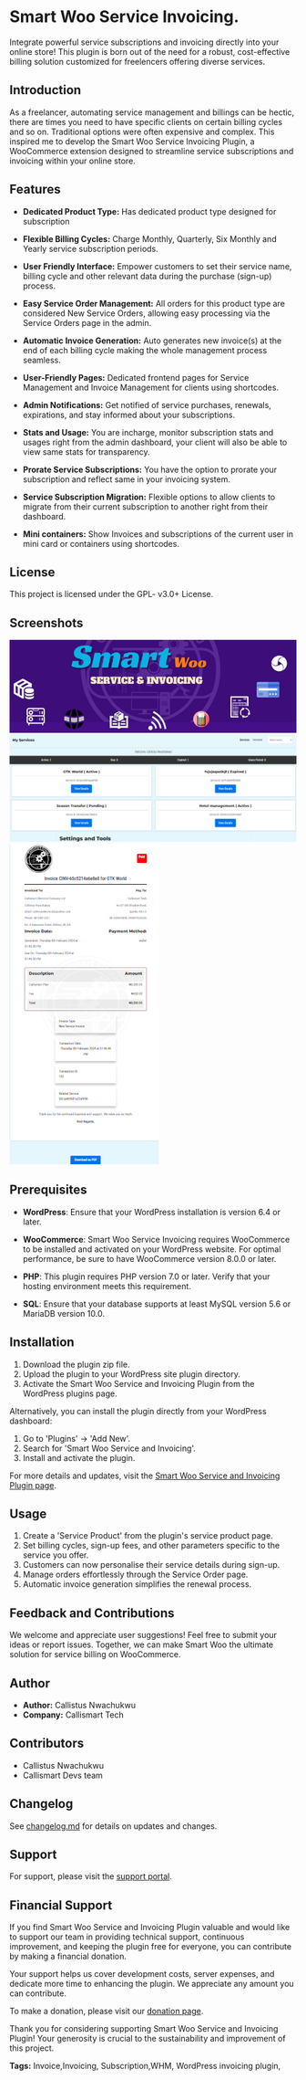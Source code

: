 # Smart Woo Service Invoicing. 

Integrate powerful service subscriptions and invoicing directly into your online store! This plugin is born out of the need for a robust, cost-effective billing solution customized for freelencers offering diverse services.

## Introduction

As a freelancer, automating service management and billings can be hectic, there are times you need to have specific clients on certain billing cycles and so on. Traditional options were often expensive and complex. This inspired me to develop the Smart Woo Service Invoicing Plugin, a WooCommerce extension designed to streamline service subscriptions and invoicing within your online store.

## Features

- **Dedicated Product Type:** Has dedicated product type designed for subscription

- **Flexible Billing Cycles:** Charge Monthly, Quarterly, Six Monthly and Yearly service subscription periods.

- **User Friendly Interface:** Empower customers to set their service name, billing cycle and other relevant data during the purchase (sign-up) process.

- **Easy Service Order Management:** All orders for this product type are considered New Service Orders, allowing easy processing via the Service Orders page in the admin.

- **Automatic Invoice Generation:** Auto generates new invoice(s) at the end of each billing cycle making the whole management process seamless.

- **User-Friendly Pages:** Dedicated frontend pages for Service Management and Invoice Management for clients using shortcodes.

- **Admin Notifications:** Get notified of service purchases, renewals, expirations, and stay informed about your subscriptions.

- **Stats and Usage:** You are incharge, monitor subscription stats and usages right from the admin dashboard, your client will also be able to view same stats for transparency.

- **Prorate Service Subscriptions:** You have the option to prorate your subscription and reflect same in your invoicing system.
- **Service Subscription Migration:** Flexible options to allow clients to migrate from their current subscription to another right from their dashboard.

- **Mini containers:** Show Invoices and subscriptions of the current user in mini card or containers using shortcodes.

## License

This project is licensed under the GPL- v3.0+ License.

## Screenshots

![Screenshot 1](assets/image/smart-woo-img.png)
![Screenshot 2](assets/image/service-page.png)
![Screenshot 3](assets/image/invoice-sample.png)

## Prerequisites

- **WordPress**: Ensure that your WordPress installation is version 6.4 or later.

- **WooCommerce**: Smart Woo Service Invoicing requires WooCommerce to be installed and activated on your WordPress website. For optimal performance, be sure to have WooCommerce version 8.0.0 or later.

- **PHP**: This plugin requires PHP version 7.0 or later. Verify that your hosting environment meets this requirement.

- **SQL**: Ensure that your database supports at least MySQL version 5.6 or MariaDB version 10.0.

## Installation

1. Download the plugin zip file.
2. Upload the plugin to your WordPress site plugin directory.
3. Activate the Smart Woo Service and Invoicing Plugin from the WordPress plugins page.

Alternatively, you can install the plugin directly from your WordPress dashboard:
1. Go to 'Plugins' -> 'Add New'.
2. Search for 'Smart Woo Service and Invoicing'.
3. Install and activate the plugin.

For more details and updates, visit the [Smart Woo Service and Invoicing Plugin page](https://callismart.com.ng/smart-woo).


## Usage

1. Create a 'Service Product' from the plugin's service product page.
2. Set billing cycles, sign-up fees, and other parameters specific to the service you offer.
3. Customers can now personalise their service details during sign-up.
4. Manage orders effortlessly through the Service Order page.
5. Automatic invoice generation simplifies the renewal process.

## Feedback and Contributions

We welcome and appreciate user suggestions! Feel free to submit your ideas or report issues. Together, we can make Smart Woo the ultimate solution for service billing on WooCommerce.

## Author

- **Author:** Callistus Nwachukwu
- **Company:** Callismart Tech

## Contributors

- Callistus Nwachukwu
- Callismart Devs team

## Changelog

See [changelog.md](changelog.md) for details on updates and changes.

## Support

For support, please visit the [support portal](https://callismart.com.ng/support-portal).

## Financial Support

If you find Smart Woo Service and Invoicing Plugin valuable and would like to support our team in providing technical support, continuous improvement, and keeping the plugin free for everyone, you can contribute by making a financial donation.

Your support helps us cover development costs, server expenses, and dedicate more time to enhancing the plugin. We appreciate any amount you can contribute.

To make a donation, please visit our [donation page](https://paystack.com/pay/support-smart-woo-dev).

Thank you for considering supporting Smart Woo Service and Invoicing Plugin! Your generosity is crucial to the sustainability and improvement of this project.

**Tags:** Invoice,Invoicing, Subscription,WHM, WordPress invoicing plugin,